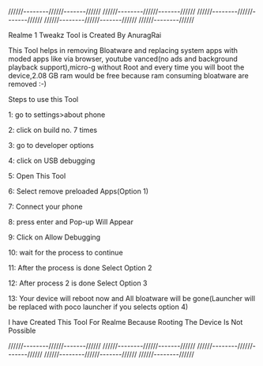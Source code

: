 //////--------//////-------////// //////--------//////-------////// //////--------//////-------////// //////--------//////-------////// //////--------//////

Realme 1 Tweakz Tool is Created By AnuragRai 

This Tool helps in removing Bloatware and replacing system apps with moded apps like via browser, youtube vanced(no ads and background playback support),micro-g without Root and every time you will boot the device,2.08 GB ram would be free because ram consuming bloatware are removed :-)

Steps to use this Tool

1: go to settings>about phone

2: click on build no. 7 times

3: go to developer options

4: click on USB debugging

5: Open This Tool

6: Select remove preloaded Apps(Option 1)

7: Connect your phone

8: press enter and Pop-up Will Appear

9: Click on Allow Debugging

10: wait for the process to continue

11: After the process is done Select Option 2

12: After process 2 is done Select Option 3

13: Your device will reboot now and All bloatware will be gone(Launcher will be replaced with poco launcher if you selects option 4)

I have Created This Tool For Realme Because Rooting The Device Is Not Possible

//////--------//////-------////// //////--------//////-------////// //////--------//////-------////// //////--------//////-------////// //////--------//////
